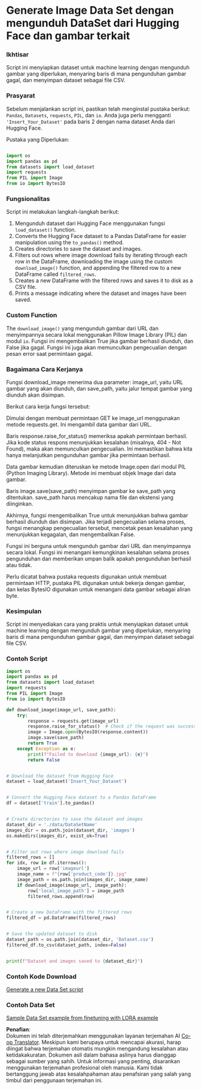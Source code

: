 <!--
CO_OP_TRANSLATOR_METADATA:
{
  "original_hash": "3cd0b727945d57998f1096763df56a84",
  "translation_date": "2025-05-09T20:25:51+00:00",
  "source_file": "md/03.FineTuning/CreatingSampleData.md",
  "language_code": "id"
}
-->
# Generate Image Data Set dengan mengunduh DataSet dari Hugging Face dan gambar terkait


### Ikhtisar

Script ini menyiapkan dataset untuk machine learning dengan mengunduh gambar yang diperlukan, menyaring baris di mana pengunduhan gambar gagal, dan menyimpan dataset sebagai file CSV.

### Prasyarat

Sebelum menjalankan script ini, pastikan telah menginstal pustaka berikut: `Pandas`, `Datasets`, `requests`, `PIL`, dan `io`. Anda juga perlu mengganti `'Insert_Your_Dataset'` pada baris 2 dengan nama dataset Anda dari Hugging Face.

Pustaka yang Diperlukan:

```python

import os
import pandas as pd
from datasets import load_dataset
import requests
from PIL import Image
from io import BytesIO
```

### Fungsionalitas

Script ini melakukan langkah-langkah berikut:

1. Mengunduh dataset dari Hugging Face menggunakan fungsi `load_dataset()` function.
2. Converts the Hugging Face dataset to a Pandas DataFrame for easier manipulation using the `to_pandas()` method.
3. Creates directories to save the dataset and images.
4. Filters out rows where image download fails by iterating through each row in the DataFrame, downloading the image using the custom `download_image()` function, and appending the filtered row to a new DataFrame called `filtered_rows`.
5. Creates a new DataFrame with the filtered rows and saves it to disk as a CSV file.
6. Prints a message indicating where the dataset and images have been saved.

### Custom Function

The `download_image()` yang mengunduh gambar dari URL dan menyimpannya secara lokal menggunakan Pillow Image Library (PIL) dan modul `io`. Fungsi ini mengembalikan True jika gambar berhasil diunduh, dan False jika gagal. Fungsi ini juga akan memunculkan pengecualian dengan pesan error saat permintaan gagal.

### Bagaimana Cara Kerjanya

Fungsi download_image menerima dua parameter: image_url, yaitu URL gambar yang akan diunduh, dan save_path, yaitu jalur tempat gambar yang diunduh akan disimpan.

Berikut cara kerja fungsi tersebut:

Dimulai dengan membuat permintaan GET ke image_url menggunakan metode requests.get. Ini mengambil data gambar dari URL.

Baris response.raise_for_status() memeriksa apakah permintaan berhasil. Jika kode status respons menunjukkan kesalahan (misalnya, 404 - Not Found), maka akan memunculkan pengecualian. Ini memastikan bahwa kita hanya melanjutkan pengunduhan gambar jika permintaan berhasil.

Data gambar kemudian diteruskan ke metode Image.open dari modul PIL (Python Imaging Library). Metode ini membuat objek Image dari data gambar.

Baris image.save(save_path) menyimpan gambar ke save_path yang ditentukan. save_path harus mencakup nama file dan ekstensi yang diinginkan.

Akhirnya, fungsi mengembalikan True untuk menunjukkan bahwa gambar berhasil diunduh dan disimpan. Jika terjadi pengecualian selama proses, fungsi menangkap pengecualian tersebut, mencetak pesan kesalahan yang menunjukkan kegagalan, dan mengembalikan False.

Fungsi ini berguna untuk mengunduh gambar dari URL dan menyimpannya secara lokal. Fungsi ini menangani kemungkinan kesalahan selama proses pengunduhan dan memberikan umpan balik apakah pengunduhan berhasil atau tidak.

Perlu dicatat bahwa pustaka requests digunakan untuk membuat permintaan HTTP, pustaka PIL digunakan untuk bekerja dengan gambar, dan kelas BytesIO digunakan untuk menangani data gambar sebagai aliran byte.


### Kesimpulan

Script ini menyediakan cara yang praktis untuk menyiapkan dataset untuk machine learning dengan mengunduh gambar yang diperlukan, menyaring baris di mana pengunduhan gambar gagal, dan menyimpan dataset sebagai file CSV.

### Contoh Script

```python
import os
import pandas as pd
from datasets import load_dataset
import requests
from PIL import Image
from io import BytesIO

def download_image(image_url, save_path):
    try:
        response = requests.get(image_url)
        response.raise_for_status()  # Check if the request was successful
        image = Image.open(BytesIO(response.content))
        image.save(save_path)
        return True
    except Exception as e:
        print(f"Failed to download {image_url}: {e}")
        return False


# Download the dataset from Hugging Face
dataset = load_dataset('Insert_Your_Dataset')


# Convert the Hugging Face dataset to a Pandas DataFrame
df = dataset['train'].to_pandas()


# Create directories to save the dataset and images
dataset_dir = './data/DataSetName'
images_dir = os.path.join(dataset_dir, 'images')
os.makedirs(images_dir, exist_ok=True)


# Filter out rows where image download fails
filtered_rows = []
for idx, row in df.iterrows():
    image_url = row['imageurl']
    image_name = f"{row['product_code']}.jpg"
    image_path = os.path.join(images_dir, image_name)
    if download_image(image_url, image_path):
        row['local_image_path'] = image_path
        filtered_rows.append(row)


# Create a new DataFrame with the filtered rows
filtered_df = pd.DataFrame(filtered_rows)


# Save the updated dataset to disk
dataset_path = os.path.join(dataset_dir, 'Dataset.csv')
filtered_df.to_csv(dataset_path, index=False)


print(f"Dataset and images saved to {dataset_dir}")
```

### Contoh Kode Download  
[Generate a new Data Set script](../../../../code/04.Finetuning/generate_dataset.py)

### Contoh Data Set  
[Sample Data Set example from finetuning with LORA example](../../../../code/04.Finetuning/olive-ort-example/dataset/dataset-classification.json)

**Penafian**:  
Dokumen ini telah diterjemahkan menggunakan layanan terjemahan AI [Co-op Translator](https://github.com/Azure/co-op-translator). Meskipun kami berupaya untuk mencapai akurasi, harap diingat bahwa terjemahan otomatis mungkin mengandung kesalahan atau ketidakakuratan. Dokumen asli dalam bahasa aslinya harus dianggap sebagai sumber yang sahih. Untuk informasi yang penting, disarankan menggunakan terjemahan profesional oleh manusia. Kami tidak bertanggung jawab atas kesalahpahaman atau penafsiran yang salah yang timbul dari penggunaan terjemahan ini.